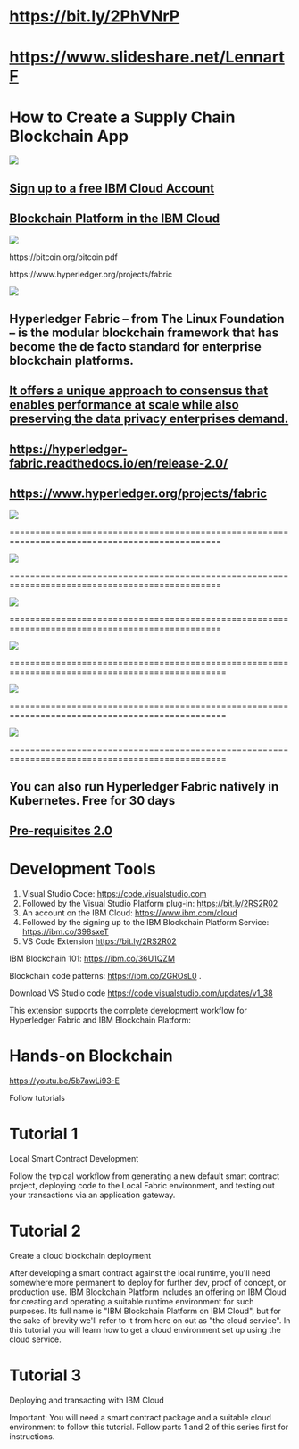 # https://bit.ly/2PhVNrP

# https://www.slideshare.net/LennartF

# How to Create a Supply Chain Blockchain App

<img src="Screen Shot 2020-02-23 at 7.31.05 AM.png">

## [Sign up to a free IBM Cloud Account](https://ibm.biz/BdqDWA)

## [Blockchain Platform in the IBM Cloud](https://cloud.ibm.com/catalog/services/blockchain-platform)

  <img src="Satoshi.png">
  <p>
  https://bitcoin.org/bitcoin.pdf
  <p> 
  https://www.hyperledger.org/projects/fabric
<p>
<img src="Screen Shot 2020-02-23 at 7.56.59 AM.png">
<p><p><p><p><p>
  
## Hyperledger Fabric – from The Linux Foundation – is the modular blockchain framework that has become the de facto standard for enterprise blockchain platforms.

## [It offers a unique approach to consensus that enables performance at scale while also preserving the data privacy enterprises demand.](https://www.hyperledger.org/resources/publications/blockchain-performance-metrics)

## https://hyperledger-fabric.readthedocs.io/en/release-2.0/

## https://www.hyperledger.org/projects/fabric



<img src="Blockchain.png">

===============================================================================================

<img src="Transactions.png">

===============================================================================================

<img src="Ledger.png">

===============================================================================================

<img src="BP1.png">

================================================================================================

<img src="BP2.png">

================================================================================================

<img src="BP3 .png">

================================================================================================


## You can also run Hyperledger Fabric natively in Kubernetes. Free for 30 days

## [Pre-requisites 2.0](https://hyperledger-fabric.readthedocs.io/en/release-2.0/prereqs.html)

# Development Tools

 1. Visual Studio Code: https://code.visualstudio.com
 2. Followed by the Visual Studio Platform plug-in: https://bit.ly/2RS2R02
 3. An account on the IBM Cloud: https://www.ibm.com/cloud
 4. Followed by the signing up to the IBM Blockchain Platform Service:   https://ibm.co/398sxeT
 5. VS Code Extension https://bit.ly/2RS2R02

 IBM Blockchain 101: https://ibm.co/36U1QZM
 
 Blockchain code patterns: https://ibm.co/2GROsL0
.  


Download VS Studio code https://code.visualstudio.com/updates/v1_38

This extension supports the complete development workflow for Hyperledger Fabric and IBM Blockchain Platform:


# Hands-on Blockchain

https://youtu.be/5b7awLi93-E

Follow tutorials

# Tutorial 1

Local Smart Contract Development

Follow the typical workflow from generating a new default smart contract project, deploying code to the Local Fabric environment, and testing out your transactions via an application gateway.

# Tutorial 2

Create a cloud blockchain deployment


After developing a smart contract against the local runtime, you'll need somewhere more permanent to deploy for further dev, proof of concept, or production use. IBM Blockchain Platform includes an offering on IBM Cloud for creating and operating a suitable runtime environment for such purposes. Its full name is "IBM Blockchain Platform on IBM Cloud", but for the sake of brevity we'll refer to it from here on out as "the cloud service". In this tutorial you will learn how to get a cloud environment set up using the cloud service.


# Tutorial 3

Deploying and transacting with IBM Cloud

Important: You will need a smart contract package and a suitable cloud environment to follow this tutorial. Follow parts 1 and 2 of this series first for instructions.
               
